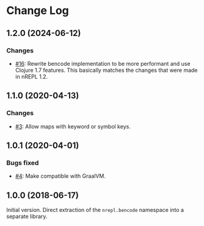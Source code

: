 # Change Log

## 1.2.0 (2024-06-12)

### Changes

* [#16](https://github.com/nrepl/bencode/pull/16): Rewrite bencode implementation to be more performant and use Clojure 1.7 features. This basically matches the changes that were made in nREPL 1.2.

## 1.1.0 (2020-04-13)

### Changes

* [#3](https://github.com/nrepl/bencode/issues/3): Allow maps with keyword or symbol keys.

## 1.0.1 (2020-04-01)

### Bugs fixed

* [#4](https://github.com/nrepl/bencode/issues/4): Make compatible with GraalVM.

## 1.0.0 (2018-06-17)

Initial version. Direct extraction of the `nrepl.bencode` namespace into a separate library.
